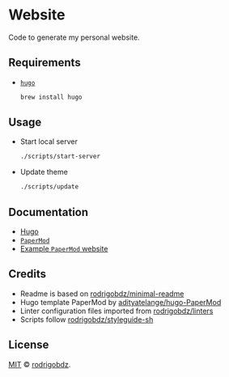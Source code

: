 # Website

Code to generate my personal website.

## Requirements

- [`hugo`](https://gohugo.io/)

  ```sh
  brew install hugo
  ```

## Usage

- Start local server

  ```sh
  ./scripts/start-server
  ```

- Update theme

  ```sh
  ./scripts/update
  ```

## Documentation

- [Hugo](https://gohugo.io/documentation/)
- [`PaperMod`](https://github.com/adityatelange/hugo-PaperMod/wiki)
- [Example `PaperMod` website](https://github.com/adityatelange/hugo-PaperMod/tree/exampleSite)

## Credits

- Readme is based on [rodrigobdz/minimal-readme](https://github.com/rodrigobdz/minimal-readme)
- Hugo template PaperMod by [adityatelange/hugo-PaperMod](https://github.com/adityatelange/hugo-PaperMod)
- Linter configuration files imported from [rodrigobdz/linters](https://github.com/rodrigobdz/linters)
- Scripts follow [rodrigobdz/styleguide-sh](https://github.com/rodrigobdz/styleguide-sh)

## License

[MIT](LICENSE) © [rodrigobdz](https://github.com/rodrigobdz).
